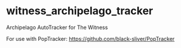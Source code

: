 # witness_archipelago_tracker
Archipelago AutoTracker for The Witness

For use with PopTracker: https://github.com/black-sliver/PopTracker